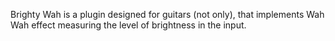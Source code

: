 Brighty Wah is a plugin designed for guitars (not only), that implements Wah Wah effect measuring the level of brightness in the input.

